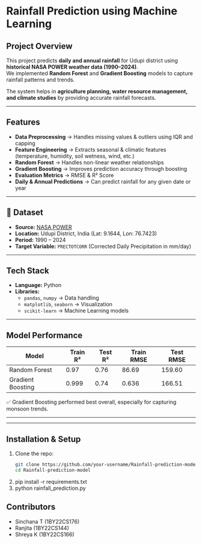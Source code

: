 #  Rainfall Prediction using Machine Learning  

##  Project Overview  
This project predicts **daily and annual rainfall** for Udupi district using **historical NASA POWER weather data (1990–2024)**.  
We implemented **Random Forest** and **Gradient Boosting** models to capture rainfall patterns and trends.  

The system helps in **agriculture planning, water resource management, and climate studies** by providing accurate rainfall forecasts.  

---

##  Features  
-  **Data Preprocessing** → Handles missing values & outliers using IQR and capping  
-  **Feature Engineering** → Extracts seasonal & climatic features (temperature, humidity, soil wetness, wind, etc.)  
-  **Random Forest** → Handles non-linear weather relationships  
-  **Gradient Boosting** → Improves prediction accuracy through boosting  
-  **Evaluation Metrics** → RMSE & R² Score  
-  **Daily & Annual Predictions** → Can predict rainfall for any given date or year  

---

## 📂 Dataset  
- **Source:** [NASA POWER](https://power.larc.nasa.gov/data-access-viewer/)  
- **Location:** Udupi District, India (Lat: 9.1644, Lon: 76.7423)  
- **Period:** 1990 – 2024  
- **Target Variable:** `PRECTOTCORR` (Corrected Daily Precipitation in mm/day)  

---

##  Tech Stack  
- **Language:** Python  
- **Libraries:**  
  - `pandas`, `numpy` → Data handling  
  - `matplotlib`, `seaborn` → Visualization  
  - `scikit-learn` → Machine Learning models  

---

##  Model Performance  

| Model             | Train R² | Test R² | Train RMSE | Test RMSE |
|-------------------|----------|---------|------------|-----------|
| Random Forest     | 0.97     | 0.76    | 86.69      | 159.60    |
| Gradient Boosting | 0.999    | 0.74    | 0.636      | 166.51    |

✅ Gradient Boosting performed best overall, especially for capturing monsoon trends.  

---

---

## Installation & Setup 

1. Clone the repo:  
   ```bash
   git clone https://github.com/your-username/Rainfall-prediction-model.git
   cd Rainfall-prediction-model
2. pip install -r requirements.txt
3. python rainfall_prediction.py

## Contributors
 
- Sinchana T (1BY22CS176)
- Ranjita (1BY22CS144)
- Shreya K (1BY22CS166)
